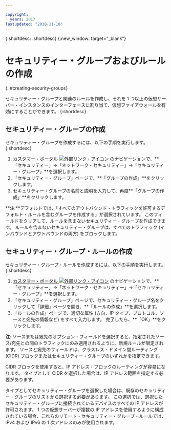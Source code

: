 ```yaml
---

copyright:
  years: 2017
lastupdated: "2018-11-10"
---
```


{:shortdesc: .shortdesc}
{:new_window: target="_blank"}


# セキュリティー・グループおよびルールの作成
{: #creating-security-groups}

セキュリティー・グループと関連のルールを作成し、それを 1 つ以上の仮想サーバー・インスタンスのインターフェースに割り当て、仮想ファイアウォールを有効にすることができます。
{:shortdesc}

## セキュリティー・グループの作成

セキュリティー・グループを作成するには、以下の手順を実行します。
{:shortdesc}
 
1. [カスタマー・ポータル ![外部リンク・アイコン](../../icons/launch-glyph.svg "外部リンク・アイコン")](https://control.softlayer.com/) のナビゲーションで、**「セキュリティー」->「ネットワーク・セキュリティー」->「セキュリティー・グループ」**を選択します。
2. 「セキュリティー・グループ」ページで、**「グループの作成」**をクリックします。
3. セキュリティー・グループの名前と説明を入力して、再度**「グループの作成」**をクリックします。

**注:**デフォルトでは、「すべてのアウトバウンド・トラフィックを許可するデフォルト・ルールを含むグループを作成する」が選択されています。 このフィールドをクリアして、ルールを含まないセキュリティー・グループを作成できます。 ルールを含まないセキュリティー・グループは、すべてのトラフィック (インバウンドとアウトバウンドの両方) をブロックします。

## セキュリティー・グループ・ルールの作成

セキュリティー・グループ・ルールを作成するには、以下の手順を実行します。
{:shortdesc}

1. [カスタマー・ポータル ![外部リンク・アイコン](../../icons/launch-glyph.svg "外部リンク・アイコン")](https://control.softlayer.com/) のナビゲーションで、**「セキュリティー」->「ネットワーク・セキュリティー」->「セキュリティー・グループ」**を選択します。
2. 「セキュリティー・グループ」ページで、セキュリティー・グループ名をクリックして「詳細」ページを開き、**「ルールの作成」**を選択します。
3. 「ルールの作成」ページで、適切な属性 (方向、IP タイプ、プロトコル、ソースと宛先の情報など) をすべて入力します。 完了したら、**「OK」**をクリックします。

**注**: ソースまたは宛先のオプション・フィールドを選択すると、指定されたソース/宛先との間のトラフィックにのみ適用されるように、新規ルールが限定されます。  ソースと宛先のフィールドは、クラスレス・ドメイン間ルーティング (CIDR) ブロックまたはセキュリティー・グループのいずれかを指定できます。 

CIDR ブロックを使用すると、IP アドレス・ブロックのルーティングが容易になります。  タイプとして CIDR を選択した場合は、IP アドレス範囲を指定する必要があります。 

タイプとしてセキュリティー・グループを選択した場合は、既存のセキュリティー・グループのリストから選択する必要があります。 この選択では、選択したセキュリティー・グループに接続されているデバイスのすべての IP アドレスが許可されます。 1 つの仮想サーバーが複数の IP アドレスを使用するように構成されている場合、これらのリモート・セキュリティー・グループ・ルールでは、IPv4 および IPv6 の 1 次アドレスのみが使用されます。
